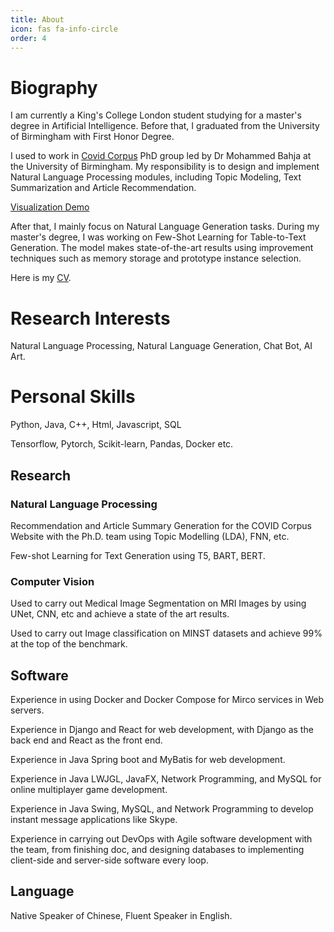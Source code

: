 ```yaml
---
title: About
icon: fas fa-info-circle
order: 4
---
```


# Biography

I am currently a King's College London student studying for a master's degree in Artificial Intelligence. Before that, I graduated from the University of Birmingham with First Honor Degree. 

I used to work in [Covid Corpus](https://www.covidcorpus.org/Home) PhD group led by Dr Mohammed Bahja at the University of Birmingham. My responsibility is to design and implement Natural Language Processing modules, including Topic Modeling, Text Summarization and Article Recommendation. 

[Visualization Demo](https://miraclove.com/service/nlp-analysis/)

After that, I mainly focus on Natural Language Generation tasks. During my master's degree, I was working on Few-Shot Learning for Table-to-Text Generation. The model makes state-of-the-art results using improvement techniques such as memory storage and prototype instance selection.

Here is my [CV](https://miraclove.com/cv/).

# Research Interests

Natural Language Processing, Natural Language Generation, Chat Bot, AI Art.

# Personal Skills
Python, Java, C++, Html, Javascript, SQL

Tensorflow, Pytorch, Scikit-learn, Pandas, Docker etc.

## Research

### Natural Language Processing

Recommendation and Article Summary Generation for the COVID Corpus Website with the Ph.D. team using Topic Modelling (LDA), FNN, etc.

Few-shot Learning for Text Generation using T5, BART, BERT.

### Computer Vision
Used to carry out Medical Image Segmentation on MRI Images by using UNet, CNN, etc and achieve a state of the art results.

Used to carry out Image classification on MINST datasets and achieve 99% at the top of the benchmark.




## Software 
Experience in using Docker and Docker Compose for Mirco services in Web servers.

Experience in Django and React for web development, with Django as the back end and React as the front end.

Experience in Java Spring boot and MyBatis for web development. 

Experience in Java LWJGL, JavaFX, Network Programming, and MySQL for online multiplayer game development.

Experience in Java Swing, MySQL, and Network Programming to develop instant message applications like Skype.

Experience in carrying out DevOps with Agile software development with the team, from finishing doc, and designing databases to implementing client-side and server-side software every loop.

## Language
Native Speaker of Chinese, Fluent Speaker in English.
